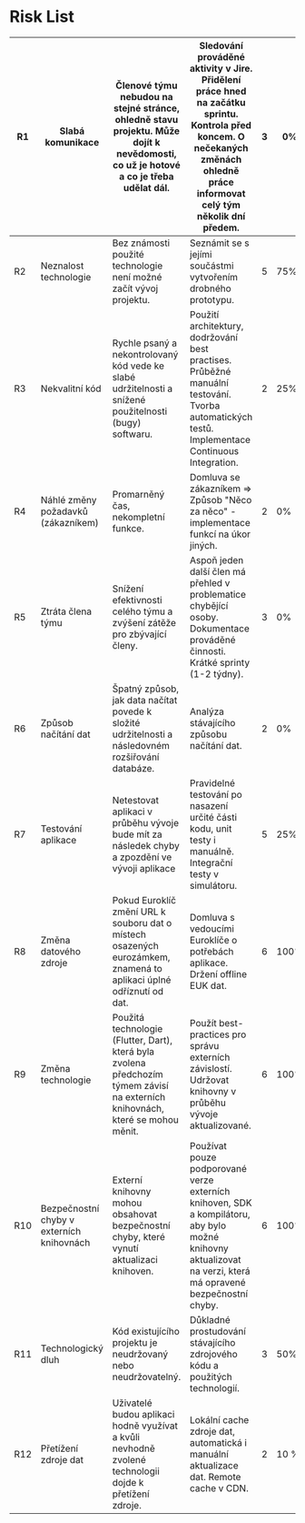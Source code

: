 # Risk List

| R1  | Slabá komunikace                          | Členové týmu nebudou na stejné stránce, ohledně stavu projektu. Může dojít k nevědomosti, co už je hotové a co je třeba udělat dál. | Sledování prováděné aktivity v Jire. Přidělení práce hned na začátku sprintu. Kontrola před koncem. O nečekaných změnách ohledně práce informovat celý tým několik dní předem. | 3 | 0%   |
|-----|-------------------------------------------|-------------------------------------------------------------------------------------------------------------------------------------|--------------------------------------------------------------------------------------------------------------------------------------------------------------------------------|---|------|
| R2  | Neznalost technologie                     | Bez známosti použité technologie není možné začít vývoj projektu.                                                                   | Seznámit se s jejími součástmi vytvořením drobného prototypu.                                                                                                                  | 5 | 75%   |
| R3  | Nekvalitní kód                            | Rychle psaný a nekontrolovaný kód vede ke slabé udržitelnosti a snížené použitelnosti (bugy) softwaru.                              | Použití architektury, dodržování best practises. Průběžné manuální testování. Tvorba automatických testů. Implementace Continuous Integration.                                 | 2 | 25%  |
| R4  | Náhlé změny požadavků (zákazníkem)        | Promarněný čas, nekompletní funkce.                                                                                                 | Domluva se zákazníkem => Způsob "Něco za něco" - implementace funkcí na úkor jiných.                                                                                           | 2 | 0%   |
| R5  | Ztráta člena týmu                         | Snížení efektivnosti celého týmu a zvýšení zátěže pro zbývající členy.                                                              | Aspoň jeden další člen má přehled v problematice chybějící osoby. Dokumentace prováděné činnosti. Krátké sprinty (1-2 týdny).                      | 3 | 0%   |
| R6  | Způsob načítání dat                       | Špatný způsob, jak data načítat povede k složité udržitelnosti a následovném rozšiřování databáze.                                  | Analýza stávajícího způsobu načítání dat.                                                                    | 2 | 0%   |
| R7  | Testování aplikace                        | Netestovat aplikaci v průběhu vývoje bude mít za následek chyby a zpozdění ve vývoji aplikace                                       | Pravidelné testování po nasazení určité části kodu, unit testy i manuálně. Integrační testy v simulátoru.                                                  | 5 | 25%  |
| R8  | Změna datového zdroje                     | Pokud Euroklíč změní URL k souboru dat o místech osazených eurozámkem, znamená to aplikaci úplné odříznutí od dat.                  | Domluva s vedoucími Euroklíče o potřebách aplikace. Držení offline EUK dat.                                                                                                    | 6 | 100% |
| R9  | Změna technologie                         | Použitá technologie (Flutter, Dart), která byla zvolena předchozím týmem závisí na externích knihovnách, které se mohou měnit.      | Použít best-practices pro správu externích závislostí. Udržovat knihovny v průběhu vývoje aktualizované.                                                                       | 6 | 100% |
| R10 | Bezpečnostní chyby v externích knihovnách | Externí knihovny mohou obsahovat bezpečnostní chyby, které vynutí aktualizaci knihoven.                                             | Používat pouze podporované verze externích knihoven, SDK a kompilátoru, aby bylo možné knihovny aktualizovat na verzi, která má opravené bezpečnostní chyby.                   | 6 | 100% |
| R11 | Technologický dluh                        | Kód existujícího projektu je neudržovaný nebo neudržovatelný.                                                                       | Důkladné prostudování stávajícího zdrojového kódu a použitých technologií.                                                                                                     | 3 | 50%  |
| R12 | Přetížení zdroje dat | Uživatelé budou aplikaci hodně využívat a kvůli nevhodně zvolené technologii dojde k přetížení zdroje. | Lokální cache zdroje dat, automatická i manuální aktualizace dat.  Remote cache v CDN. | 2 | 10 % |
